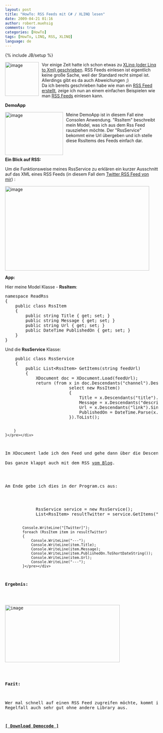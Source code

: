 ```yaml
---
layout: post
title: "HowTo: RSS Feeds mit C# / XLINQ lesen"
date: 2009-04-21 01:16
author: robert.muehsig
comments: true
categories: [HowTo]
tags: [HowTo, LINQ, RSS, XLINQ]
language: de
---
```

{% include JB/setup %}
<p><a href="{{BASE_PATH}}/assets/wp-images-de/image714.png"><img style="border-right: 0px; border-top: 0px; margin: 0px 10px 0px 0px; border-left: 0px; border-bottom: 0px" height="111" alt="image" src="{{BASE_PATH}}/assets/wp-images-de/image-thumb692.png" width="111" align="left" border="0" /></a>Vor einige Zeit hatte ich schon etwas zu <a href="{{BASE_PATH}}/2008/02/26/howto-linq-to-xml-daten-lesen/">XLinq (oder Linq to Xml) geschrieben</a>. RSS Feeds einlesen ist eigentlich keine gro&#223;e Sache, weil der Standard recht simpel ist. Allerdings gibt es da auch Abweichungen ;)    <br />Da ich bereits geschrieben habe wie man ein <a href="{{BASE_PATH}}/2008/06/19/howto-rss-feeds-mit-linq-to-xml-erstellen-xlinq/">RSS Feed erstellt</a>, zeige ich nun an einem einfachen Beispielen wie man <a href="http://de.wikipedia.org/wiki/RSS">RSS Feeds</a> einlesen kann.</p> 
<!--more-->
  <p><strong>DemoApp</strong></p>  <p><a href="{{BASE_PATH}}/assets/wp-images-de/image715.png"><img style="border-right: 0px; border-top: 0px; margin: 0px 10px 0px 0px; border-left: 0px; border-bottom: 0px" height="141" alt="image" src="{{BASE_PATH}}/assets/wp-images-de/image-thumb693.png" width="191" align="left" border="0" /></a> Meine DemoApp ist in diesem Fall eine Consolen Anwendung. &quot;RssItem&quot; beschreibt mein Model, was ich aus dem Rss Feed rausziehen m&#246;chte. Der &quot;RssService&quot; bekommt eine Url &#252;bergeben und ich stelle diese RssItems des Feeds einfach dar.</p>  <p>&#160;</p>  <p><strong>Ein Blick auf RSS:</strong></p>  <p>Um die Funktionsweise meines RssService zu erkl&#228;ren ein kurzer Ausschnitt auf das XML eines RSS Feeds (in diesem Fall dem <a href="http://twitter.com/statuses/user_timeline/14109602.rss">Twitter RSS Feed von mir</a>) :</p>  <p><a href="{{BASE_PATH}}/assets/wp-images-de/image716.png"><img style="border-right: 0px; border-top: 0px; border-left: 0px; border-bottom: 0px" height="277" alt="image" src="{{BASE_PATH}}/assets/wp-images-de/image-thumb694.png" width="475" border="0" /></a> </p>  <p><strong>App:</strong></p>  <p>Hier meine Model Klasse - <strong>RssItem</strong>:</p>  <p>   <div class="wlWriterSmartContent" id="scid:812469c5-0cb0-4c63-8c15-c81123a09de7:cfb01500-2001-4517-b36e-f2d8041385c5" style="padding-right: 0px; display: inline; padding-left: 0px; float: none; padding-bottom: 0px; margin: 0px; padding-top: 0px"><pre name="code" class="c#">namespace ReadRss
{
    public class RssItem
    {
        public string Title { get; set; }
        public string Message { get; set; }
        public string Url { get; set; }
        public DateTime PublishedOn { get; set; }
    }
}
</pre></div>
</p>

<p>Und die <strong>RssService</strong> Klasse:</p>

<div class="wlWriterSmartContent" id="scid:812469c5-0cb0-4c63-8c15-c81123a09de7:28350059-39a2-4b2e-85ca-91ee68e531f3" style="padding-right: 0px; display: inline; padding-left: 0px; float: none; padding-bottom: 0px; margin: 0px; padding-top: 0px"><pre name="code" class="c#">    public class RssService
    {
        public List&lt;RssItem&gt; GetItems(string feedUrl)
        {
            XDocument doc = XDocument.Load(feedUrl);
            return (from x in doc.Descendants("channel").Descendants("item")
                         select new RssItem()
                         {
                             Title = x.Descendants("title").Single().Value,
                             Message = x.Descendants("description").Single().Value,
                             Url = x.Descendants("link").Single().Value,
                             PublishedOn = DateTime.Parse(x.Descendants("pubDate").Single().Value)
                         }).ToList();

        }
    }</pre></div>

<p>Im XDocument lade ich den Feed und gehe dann &#252;ber die Descendants &#252;ber die Daten an die ich will und gebe mir pro &quot;item&quot; ein &quot;RssItem&quot; zur&#252;ck. Ich hangel mich quasi durch die Knoten durch.
  <br />Das ganze klappt auch mit dem RSS <a href="{{BASE_PATH}}/index.php">vom Blog</a>. </p>

<p>Am Ende gebe ich dies in der Program.cs aus:</p>

<div class="wlWriterSmartContent" id="scid:812469c5-0cb0-4c63-8c15-c81123a09de7:686beab8-df1a-4f63-8611-628f36403a8c" style="padding-right: 0px; display: inline; padding-left: 0px; float: none; padding-bottom: 0px; margin: 0px; padding-top: 0px"><pre name="code" class="c#">            RssService service = new RssService();
            List&lt;RssItem&gt; resultTwitter = service.GetItems("http://twitter.com/statuses/user_timeline/14109602.rss");
            
            Console.WriteLine("[Twitter]");
            foreach (RssItem item in resultTwitter)
            {
                Console.WriteLine("---");
                Console.WriteLine(item.Title);
                Console.WriteLine(item.Message);
                Console.WriteLine(item.PublishedOn.ToShortDateString());
                Console.WriteLine(item.Url);
                Console.WriteLine("---");
            }</pre></div>

<p><strong>Ergebnis:</strong> </p>

<p><a href="{{BASE_PATH}}/assets/wp-images-de/image717.png"><img style="border-right: 0px; border-top: 0px; border-left: 0px; border-bottom: 0px" height="188" alt="image" src="{{BASE_PATH}}/assets/wp-images-de/image-thumb695.png" width="378" border="0" /></a> </p>

<p><strong>Fazit:</strong>

  <br />Wer mal schnell auf einen RSS Feed zugreifen m&#246;chte, kommt im Regelfall auch sehr gut ohne andere Library aus.</p>

<p><strong><a href="{{BASE_PATH}}/assets/files/democode/readrss/readrss.zip">[ Download Democode ]</a></strong></p>
